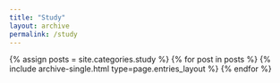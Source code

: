 ```yaml
---
title: "Study"
layout: archive
permalink: /study
---
```



{% assign posts = site.categories.study %}
{% for post in posts %} {% include archive-single.html type=page.entries_layout %} {% endfor %}
